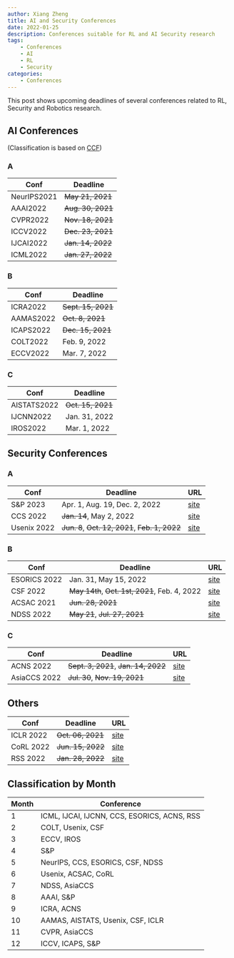 ```yaml
---
author: Xiang Zheng
title: AI and Security Conferences
date: 2022-01-25
description: Conferences suitable for RL and AI Security research
tags:
    - Conferences
    - AI
    - RL
    - Security
categories:
    - Conferences
---
```


This post shows upcoming deadlines of several conferences related to RL, Security and Robotics research.

## AI Conferences

(Classification is based on [CCF](https://www.ccf.org.cn/Academic_Evaluation/AI/))

### A

| Conf        | Deadline          |
| ----------- | ----------------- |
| NeurIPS2021 | ~~May 21, 2021~~  |
| AAAI2022    | ~~Aug. 30, 2021~~ |
| CVPR2022    | ~~Nov. 18, 2021~~ |
| ICCV2022    | ~~Dec. 23, 2021~~ |
| IJCAI2022   | ~~Jan. 14, 2022~~ |
| ICML2022    | ~~Jan. 27, 2022~~ |

### B

| Conf      | Deadline           |
| --------- | ------------------ |
| ICRA2022  | ~~Sept. 15, 2021~~ |
| AAMAS2022 | ~~Oct. 8, 2021~~   |
| ICAPS2022 | ~~Dec. 15, 2021~~  |
| COLT2022  | Feb. 9, 2022       |
| ECCV2022  | Mar. 7, 2022       |

### C

| Conf        | Deadline          |
| ----------- | ----------------- |
| AISTATS2022 | ~~Oct. 15, 2021~~ |
| IJCNN2022   | Jan. 31, 2022     |
| IROS2022    | Mar. 1, 2022      |

## Security Conferences

### A

| Conf        | Deadline                                        | URL                                                              |
| ----------- | ----------------------------------------------- | ---------------------------------------------------------------- |
| S&P 2023    | Apr. 1, Aug. 19, Dec. 2, 2022                   | [site](https://www.ieee-security.org/TC/SP2023/cfpapers.html)    |
| CCS 2022    | ~~Jan. 14~~, May 2, 2022                        | [site](https://www.sigsac.org/ccs/CCS2022/call-for-papers.html)  |
| Usenix 2022 | ~~Jun. 8~~, ~~Oct. 12, 2021~~, ~~Feb. 1, 2022~~ | [site](https://www.usenix.org/conference/usenixsecurity23#venue) |

### B

| Conf         | Deadline                                       | URL                                                              |
| ------------ | ---------------------------------------------- | ---------------------------------------------------------------- |
| ESORICS 2022 | Jan. 31, May 15, 2022                          | [site](https://esorics2022.compute.dtu.dk/cfp.html)              |
| CSF 2022     | ~~May 14th~~, ~~Oct. 1st, 2021~~, Feb. 4, 2022 | [site](https://www.ieee-security.org/TC/CSF2022/cfp.html)        |
| ACSAC 2021   | ~~Jun. 28, 2021~~                              | [site](https://www.acsac.org/2021/submissions/papers/)           |
| NDSS 2022    | ~~May 21~~, ~~Jul. 27, 2021~~                  | [site](https://www.ndss-symposium.org/ndss2022/call-for-papers/) |

### C

| Conf         | Deadline                             | URL                                                                          |
| ------------ | ------------------------------------ | ---------------------------------------------------------------------------- |
| ACNS 2022    | ~~Sept. 3, 2021~~, ~~Jan. 14, 2022~~ | [site](https://sites.google.com/di.uniroma1.it/acns2022/)                    |
| AsiaCCS 2022 | ~~Jul. 30~~, ~~Nov. 19, 2021~~       | [site](https://asiaccs2022.conferenceservice.jp/dateandcall/importantdates/) |

## Others

| Conf      | Deadline          | URL                                            |
| --------- | ----------------- | ---------------------------------------------- |
| ICLR 2022 | ~~Oct. 06, 2021~~ | [site](https://iclr.cc/Conferences/2022/Dates) |
| CoRL 2022 | ~~Jun. 15, 2022~~ | [site](http://corl2022.org/key-dates/)         |
| RSS 2022  | ~~Jan. 28, 2022~~ | [site](https://roboticsconference.org)         |

## Classification by Month

| Month | Conference                                  |
| ----- | ------------------------------------------- |
| 1     | ICML, IJCAI, IJCNN, CCS, ESORICS, ACNS, RSS |
| 2     | COLT, Usenix, CSF                           |
| 3     | ECCV, IROS                                  |
| 4     | S&P                                         |
| 5     | NeurIPS, CCS, ESORICS, CSF, NDSS            |
| 6     | Usenix, ACSAC, CoRL                         |
| 7     | NDSS, AsiaCCS                               |
| 8     | AAAI, S&P                                   |
| 9     | ICRA, ACNS                                  |
| 10    | AAMAS, AISTATS, Usenix, CSF, ICLR           |
| 11    | CVPR, AsiaCCS                               |
| 12    | ICCV, ICAPS, S&P                            |
